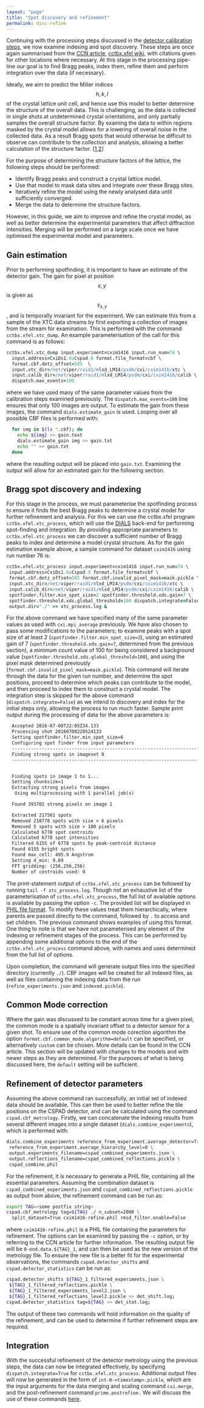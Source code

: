 ```yaml
---
layout: "page"
title: "Spot discovery and refinement"
permalink: disc-refine
---
```


Continuing with the processing steps discussed in the [detector calibration steps](cspad-calib), we now examine indexing and spot discovery. These steps are once again summarised from the [CCN article](http://www.phenix-online.org/newsletter/CCN_2016_07.pdf#page=18), [cctbx.xfel wiki](http://viper.lbl.gov/cctbx.xfel/index.php), with citations given for other locations where necessary. At this stage in the processing pipe-line our goal is to find Bragg peaks, index them, refine them and perform integration over the data (if necessary).

Ideally, we aim to predict the Miller indices $$h,k,l$$ of the crystal lattice unit cell, and hence use this model to better determine the structure of the overall data. This is challenging, as the data is collected in single shots at undetermined crystal orientations, and only partially samples the overall structure factor. By examing the data to within regions masked by the crystal model allows for a lowering of overall noise in the collected data. As a result Bragg spots that would otherwise be difficult to observe can contribute to the collection and analysis, allowing a better calculation of the structure factor. [[1](doi.org/10.1038/nmeth.2887),[2](doi.org/10.7554/eLife.05421)]


For the purpose of determining the structure factors of the lattice, the following steps should be performed:

- Identify Bragg peaks and construct a crystal lattice model.
- Use that model to mask data sites and integrate over these Bragg sites.
- Iteratively refine the model using the newly analysed data until sufficiently converged.
- Merge the data to determine the structure factors.

However, in this guide, we aim to improve and refine the crystal model, as well as better determine the experimental parameters that affect diffraction intensities. Merging will be performed on a large scale once we have optimised the experimental model and parameters.

## Gain estimation
Prior to performing spotfinding, it is important to have an estimate of the detector gain. The gain for pixel at position $$x,y$$ is given as $$\gamma_{x,y}$$, and is temporally invariant for the experiment. We can estimate this from a sample of the XTC data streams by first exporting a collection of images from the stream for examination. This is performed with the command `cctbx.xfel.xtc_dump`. An example parameterisation of the call for this command is as follows:

  ```coffeescript
  cctbx.xfel.xtc_dump input.experiment=cxim1416 input.run_num=74 \
    input.address=CxiDs1.0:Cspad.0 format.file_format=cbf \
    format.cbf.detz_offset=585  \
    input.xtc_dir=/net/viper/raid1/mlxd_LM14/psdm/cxi/cxim1416/xtc \
    input.calib_dir=/net/viper/raid1/mlxd_LM14/psdm/cxi/cxim1416/calib \
    dispatch.max_events=100
  ```
where we have used many of the same parameter values from the calibration steps examined previously. The `dispatch.max_events=100` line ensures that only 100 images are output. To estimate the gain from these images, the command `dials.estimate_gain` is used. Looping over all possible CBF files is performed with:

  ```bash
    for img in $(ls *.cbf); do
      echo ${img} >> gain.text
      dials.estimate_gain img >> gain.txt
      echo "" >> gain.txt
    done
  ```
where the resulting output will be placed into `gain.txt`. Examining the output will allow for an estimated gain for the following section.



## Bragg spot discovery and indexing
For this stage in the process, we must parameterise the spotfinding process to ensure it finds the best Bragg peaks to determine a crystal model for further refinement and analysis. For this we can use the <!---[DIALS](http://dials.lbl.gov/) spot-finding algorithm -->
cctbx.xfel program `cctbx.xfel.xtc_process`, which will use the [DIALS](http://dials.lbl.gov/) back-end for performing spot-finding and integration. By providing appropriate parameters to `cctbx.xfel.xtc_process` we can discover a sufficient number of Bragg peaks to index and determine a model crystal structure. As for the gain estimation example above, a sample command for dataset `cxim1416` using run number 76 is:

  ```coffeescript
  cctbx.xfel.xtc_process input.experiment=cxim1416 input.run_num=74 \
   input.address=CxiDs1.0:Cspad.0 format.file_format=cbf \
   format.cbf.detz_offset=585 format.cbf.invalid_pixel_mask=mask.pickle \
   input.xtc_dir=/net/viper/raid1/mlxd_LM14/psdm/cxi/cxim1416/xtc \
   input.calib_dir=/net/viper/raid1/mlxd_LM14/psdm/cxi/cxim1416/calib \
   spotfinder.filter.min_spot_size=2 spotfinder.threshold.xds.gain=7 \
   spotfinder.threshold.xds.global_threshold=100 dispatch.integrate=False \
   output.dir="./" >> xtc_process.log &
  ```

For the above command we have specified many of the same parameter values as used with `cxi.mpi_average` previously. We have also chosen to pass some modifications to the parameters; to examine peaks with a spot size of at least 2 (`spotfinder.filter.min_spot_size=2`), using an estimated gain of 7 (`spotfinder.threshold.xds.gain=7`, determined from the previous section),  a minimum count value of 100 for being considered a background value (`spotfinder.threshold.xds.global_threshold=100`), and using the pixel mask determined previously (`format.cbf.invalid_pixel_mask=mask.pickle`). This command will iterate through the data for the given run number, and determine the spot positions, proceed to determine which peaks can contribute to the model, and then proceed to index them to construct a crystal model. The integration step is skipped for the above command (`dispatch.integrate=False`) as we intend to discovery and index for the initial steps only, allowing the process to run much faster. Sample print output during the processing of data for the above parameters is:

  ```txt
    Accepted 2016-07-08T22:05Z24.133
    Processing shot 20160708220524133
    Setting spotfinder.filter.min_spot_size=6
    Configuring spot finder from input parameters
    ----------------------------------------------------------------------------
    Finding strong spots in imageset 0
    ----------------------------------------------------------------------------


    Finding spots in image 1 to 1...
    Setting chunksize=1
    Extracting strong pixels from images
     Using multiprocessing with 1 parallel job(s)

    Found 393702 strong pixels on image 1

    Extracted 217561 spots
    Removed 210778 spots with size < 6 pixels
    Removed 5 spots with size > 100 pixels
    Calculated 6778 spot centroids
    Calculated 6778 spot intensities
    Filtered 6155 of 6778 spots by peak-centroid distance
    Found 6155 bright spots
    Found max_cell: 495.9 Angstrom
    Setting d_min: 9.69
    FFT gridding: (256,256,256)
    Number of centroids used: 0
  ```
The print-statement output of `cctbx.xfel.xtc_process` can be followed by running `tail -f xtc_process.log`. Though not an exhaustive list of the parameterisation of `cctbx.xfel.xtc_process`, the full list of available options is available by passing the option `-c`. The provided list will be displayed in [PHIL file format](http://cctbx.sourceforge.net/libtbx_phil.html). To modify these values treat them hierarchically, where parents are passed directly to the command, followed by `.` to access and set children. The previous command shows examples of using this format. One thing to note is that we have not parameterised any element of the indexing or refinement stages of the process. This can be performed by appending some additional options to the end of the `cctbx.xfel.xtc_process` command above, with names and uses determined from the full list of options.

Upon completion, the command will generate output files into the specified directory (currently `./`). CBF images will be created for all indexed files, as well as files containing the indexing data from the run (`refine_experiments.json` and `indexed.pickle`).

## Common Mode correction
Where the gain was discussed to be constant across time for a given pixel, the common mode is a spatially invariant offset to a detector sensor for a given shot. To ensure use of the common mode corection algorithm the option `format.cbf.common_mode.algorithm=default` can be specified, or alternatively `custom` can be chosen. More details can be found in the CCN article. This section will be updated with changes to the models and with newer steps as they are determined. For the purposes of what is being discussed here, the `default` setting will be sufficient.


## Refinement of detector parameters
Assuming the above command ran successfully, an initial set of indexed data should be available. This can then be used to better refine the tile positions on the CSPAD detector, and can be calculated using the command `cspad.cbf_metrology`. Firstly, we can concatenate the indexing results from several different images into a single dataset (`dials.combine_experiments`), which is performed with:

  ```bash
  dials.combine_experiments reference_from_experiment.average_detector=True \
   reference_from_experiment.average_hierarchy_level=0 \
   output.experiments_filename=cspad_combined_experiments.json \
   output.reflections_filename=cspad_combined_reflections.pickle \
   cspad_combine.phil
  ```

For the refinement, it is necessary to generate a PHIL file, containing all the essential parameters. Assuming the combination dataset is `cspad_combined_experiments.json` and `cspad_combined_reflections.pickle` as output from above, the refinement command can be run as:

  ```bash
  export TAG=<some postfix string>
  cspad.cbf_metrology tag=${TAG} ./ n_subset=2000 \
    split_dataset=True cxim1416-refine.phil rmsd_filter.enable=False
  ```

where `cxim1416-refine.phil` is a PHIL file containing the parameters for refinement. The options can be examined by passing the `-c` option, or by referring to the CCN article for further information. The resulting output file will be `0-end.data.${TAG}_1`, and can then be used as the new version of the metrology file. To ensure the new file is a better fit for the experimental observations, the commands `cspad.detector_shifts` and `cspad.detector_statistics` can be run as:

  ```bash
  cspad.detector_shifts ${TAG}_1_filtered_experiments.json \
   ${TAG}_1_filtered_reflections.pickle \
   ${TAG}_1_filtered_experiments_level2.json \
   ${TAG}_1_filtered_reflections_level2.pickle >> det_shift.log;
  cspad.detector_statistics tag=${TAG} >> det_stat.log;
  ```

The output of these two commands will hold information on the quality of the refinement, and can be used to determine if further refinement steps are required.

## Integration
With the successful refinement of the detector metrology using the previous steps, the data can now be integrated effectively, by specifying `dispatch.integrate=True` for `cctbx.xfel.xtc_process`. Additional output files will now be generated in the form of `int-0-<timestamp>.pickle`, which are the input arguments for the data merging and scaling command `cxi.merge`, and the post-refinement command `prime.postrefine.` We will discuss the use of these commands [here](merge-scale.html).
